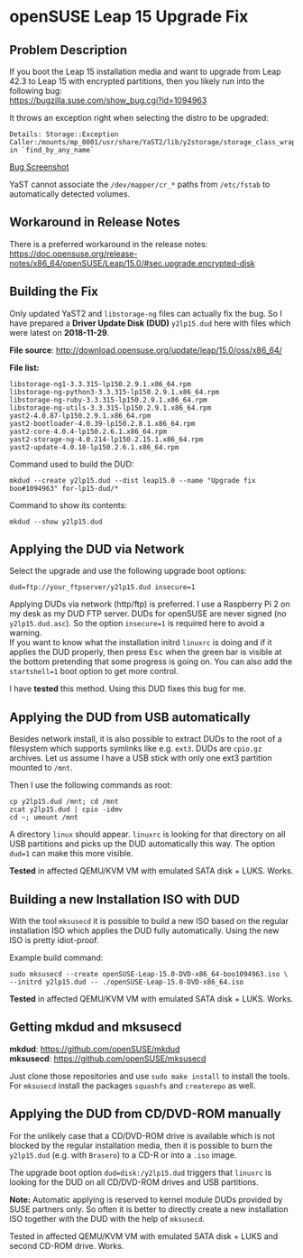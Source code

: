 # openSUSE Leap 15 Upgrade Fix

## Problem Description

If you boot the Leap 15 installation media and want to upgrade from Leap 42.3
to Leap 15 with encrypted partitions, then you likely run into the following
bug:<br/>
https://bugzilla.suse.com/show_bug.cgi?id=1094963

It throws an exception right when selecting the distro to be upgraded:
```
Details: Storage::Exception
Caller:/mounts/mp_0001/usr/share/YaST2/lib/y2storage/storage_class_wrapper.rb:260: in `find_by_any_name`
```
[Bug Screenshot](bug_screenshot.png)

YaST cannot associate the `/dev/mapper/cr_*` paths from `/etc/fstab` to
automatically detected volumes.

## Workaround in Release Notes

There is a preferred workaround in the release notes:<br/>
https://doc.opensuse.org/release-notes/x86_64/openSUSE/Leap/15.0/#sec.upgrade.encrypted-disk

## Building the Fix

Only updated YaST2 and `libstorage-ng` files can actually fix the bug. So I have
prepared a **Driver Update Disk (DUD)** `y2lp15.dud` here with files which were
latest on **2018-11-29**.

**File source**: http://download.opensuse.org/update/leap/15.0/oss/x86_64/

**File list:**
```
libstorage-ng1-3.3.315-lp150.2.9.1.x86_64.rpm
libstorage-ng-python3-3.3.315-lp150.2.9.1.x86_64.rpm
libstorage-ng-ruby-3.3.315-lp150.2.9.1.x86_64.rpm
libstorage-ng-utils-3.3.315-lp150.2.9.1.x86_64.rpm
yast2-4.0.87-lp150.2.9.1.x86_64.rpm
yast2-bootloader-4.0.39-lp150.2.8.1.x86_64.rpm
yast2-core-4.0.4-lp150.2.6.1.x86_64.rpm
yast2-storage-ng-4.0.214-lp150.2.15.1.x86_64.rpm
yast2-update-4.0.18-lp150.2.6.1.x86_64.rpm
```

Command used to build the DUD:
```
mkdud --create y2lp15.dud --dist leap15.0 --name "Upgrade fix boo#1094963" for-lp15-dud/*
```

Command to show its contents:
```
mkdud --show y2lp15.dud
```

## Applying the DUD via Network

Select the upgrade and use the following upgrade boot options:
```
dud=ftp://your_ftpserver/y2lp15.dud insecure=1
```

Applying DUDs via network (http/ftp) is preferred. I use a Raspberry Pi 2 on my
desk as my DUD FTP server. DUDs for openSUSE are never signed (no
`y2lp15.dud.asc`). So the option `insecure=1` is required here to avoid a
warning.<br/>
If you want to know what the installation initrd `linuxrc` is doing and if it
applies the DUD properly, then press <kbd>Esc</kbd> when the green bar is
visible at the bottom pretending that some progress is going on. You can also
add the `startshell=1` boot option to get more control.

I have **tested** this method. Using this DUD fixes this bug for me.

## Applying the DUD from USB automatically

Besides network install, it is also possible to extract DUDs to the root of a
filesystem which supports symlinks like e.g. `ext3`. DUDs are `cpio.gz`
archives. Let us assume I have a USB stick with only one ext3 partition
mounted to `/mnt`.

Then I use the following commands as root:
```
cp y2lp15.dud /mnt; cd /mnt
zcat y2lp15.dud | cpio -idmv
cd ~; umount /mnt
```

A directory `linux` should appear. `linuxrc` is looking for that directory on
all USB partitions and picks up the DUD automatically this way. The option
`dud=1` can make this more visible.

**Tested** in affected QEMU/KVM VM with emulated SATA disk + LUKS. Works.

## Building a new Installation ISO with DUD

With the tool `mksusecd` it is possible to build a new ISO based on the regular
installation ISO which applies the DUD fully automatically. Using the new ISO
is pretty idiot-proof.

Example build command:
```
sudo mksusecd --create openSUSE-Leap-15.0-DVD-x86_64-boo1094963.iso \
--initrd y2lp15.dud -- ./openSUSE-Leap-15.0-DVD-x86_64.iso
```

**Tested** in affected QEMU/KVM VM with emulated SATA disk + LUKS. Works.

## Getting mkdud and mksusecd

**mkdud**: https://github.com/openSUSE/mkdud<br/>
**mksusecd**: https://github.com/openSUSE/mksusecd

Just clone those repositories and use `sudo make install` to install the tools.
For `mksusecd` install the packages `squashfs` and `createrepo` as well.

## Applying the DUD from CD/DVD-ROM manually

For the unlikely case that a CD/DVD-ROM drive is available which is not blocked
by the regular installation media, then it is possible to burn the `y2lp15.dud`
(e.g. with `Brasero`) to a CD-R or into a `.iso` image.

The upgrade boot option `dud=disk:/y2lp15.dud` triggers that `linuxrc` is
looking for the DUD on all CD/DVD-ROM drives and USB partitions.

**Note:** Automatic applying is reserved to kernel module DUDs provided by
SUSE partners only. So often it is better to directly create a new installation
ISO together with the DUD with the help of `mksusecd`.

Tested in affected QEMU/KVM VM with emulated SATA disk + LUKS and second
CD-ROM drive. Works.
